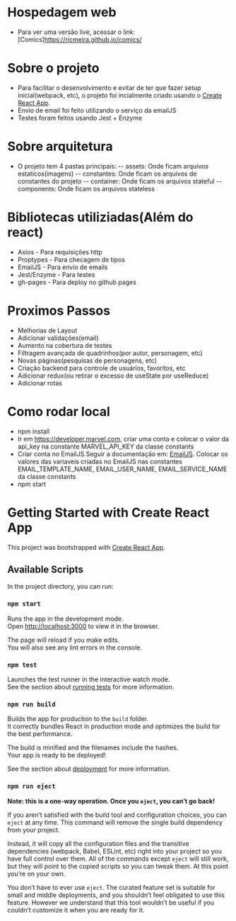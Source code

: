# Hospedagem web
- Para ver uma versão live, acessar o link: [Comics]https://ricmeira.github.io/comics/

# Sobre o projeto
- Para facilitar o desenvolvimento e evitar de ter que fazer setup inicial(webpack, etc), o projeto foi incialmente criado usando o [Create React App](https://github.com/facebook/create-react-app).
- Envio de email foi feito utilizando o serviço da emailJS
- Testes foram feitos usando Jest + Enzyme

# Sobre arquitetura
- O projeto tem 4 pastas principais:
-- assets: Onde ficam arquivos estaticos(imagens)
-- constantes: Onde ficam os arquivos de constantes do projeto
-- container: Onde ficam os arquivos stateful
-- components: Onde ficam os arquivos stateless

# Bibliotecas utiliziadas(Além do react)
- Axios - Para requisições http
- Proptypes - Para checagem de tipos
- EmailJS - Para envio de emails
- Jest/Enzyme - Para testes
- gh-pages - Para deploy no github pages

# Proximos Passos
- Melhorias de Layout
- Adicionar validações(email)
- Aumento na cobertura de testes
- Filtragem avançada de quadrinhos(por autor, personagem, etc)
- Novas páginas(pesquisas de personagens, etc)
- Criação backend para controle de usuários, favoritos, etc
- Adicionar redux(ou retirar o excesso de useState por useReduce)
- Adicionar rotas

# Como rodar local
- npm install
- Ir em https://developer.marvel.com, criar uma conta e colocar o valor da api_key na constante MARVEL_API_KEY da classe constants
- Criar conta no EmailJS.Seguir a documentação em: [EmailJS](https://www.emailjs.com/docs/user-guide/connecting-email-services/). Colocar os valores das variaveis criadas no EmailJS nas constantes EMAIL_TEMPLATE_NAME, EMAIL_USER_NAME, EMAIL_SERVICE_NAME da classe constants
- npm start

# Getting Started with Create React App

This project was bootstrapped with [Create React App](https://github.com/facebook/create-react-app).

## Available Scripts

In the project directory, you can run:

### `npm start`

Runs the app in the development mode.\
Open [http://localhost:3000](http://localhost:3000) to view it in the browser.

The page will reload if you make edits.\
You will also see any lint errors in the console.

### `npm test`

Launches the test runner in the interactive watch mode.\
See the section about [running tests](https://facebook.github.io/create-react-app/docs/running-tests) for more information.

### `npm run build`

Builds the app for production to the `build` folder.\
It correctly bundles React in production mode and optimizes the build for the best performance.

The build is minified and the filenames include the hashes.\
Your app is ready to be deployed!

See the section about [deployment](https://facebook.github.io/create-react-app/docs/deployment) for more information.

### `npm run eject`

**Note: this is a one-way operation. Once you `eject`, you can’t go back!**

If you aren’t satisfied with the build tool and configuration choices, you can `eject` at any time. This command will remove the single build dependency from your project.

Instead, it will copy all the configuration files and the transitive dependencies (webpack, Babel, ESLint, etc) right into your project so you have full control over them. All of the commands except `eject` will still work, but they will point to the copied scripts so you can tweak them. At this point you’re on your own.

You don’t have to ever use `eject`. The curated feature set is suitable for small and middle deployments, and you shouldn’t feel obligated to use this feature. However we understand that this tool wouldn’t be useful if you couldn’t customize it when you are ready for it.